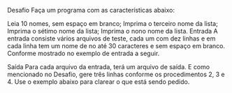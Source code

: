 Desafio
Faça um programa com as características abaixo:

Leia 10 nomes, sem espaço em branco;
Imprima o terceiro nome da lista;
Imprima o sétimo nome da lista;
Imprima o nono nome da lista.
Entrada
A entrada consiste vários arquivos de teste, cada um com dez linhas e em cada linha tem um nome de no até 30 caracteres e sem espaço em branco. Conforme mostrado no exemplo de entrada a seguir.

Saída
Para cada arquivo da entrada, terá um arquivo de saída. E como mencionado no Desafio, gere três linhas conforme os procedimentos 2, 3 e 4. Use o exemplo abaixo para clarear o que está sendo pedido.

 
